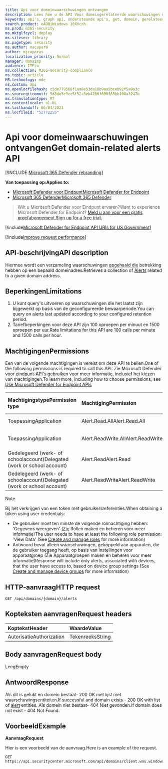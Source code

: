 ```yaml
---
title: Api voor domeinwaarschuwingen ontvangen
description: Lees hoe u de API Voor domeingerelateerde waarschuwingen ophalen gebruikt om waarschuwingen op te halen die betrekking hebben op een bepaald domeinadres in Microsoft Defender voor Eindpunt.
keywords: api's, graph api, ondersteunde api's, get, domein, gerelateerde, waarschuwingen
search.product: eADQiWindows 10XVcnh
ms.prod: m365-security
ms.mktglfcycl: deploy
ms.sitesec: library
ms.pagetype: security
ms.author: macapara
author: mjcaparas
localization_priority: Normal
manager: dansimp
audience: ITPro
ms.collection: M365-security-compliance
ms.topic: article
MS.technology: mde
ms.custom: api
ms.openlocfilehash: c5de779566f1aa8e53da10b9aa5bceb92f5a0a3c
ms.sourcegitcommit: 5d8de3e9ee5f52a3eb4206f690365bb108a3247b
ms.translationtype: MT
ms.contentlocale: nl-NL
ms.lasthandoff: 06/04/2021
ms.locfileid: "52772255"
---
```

# <a name="get-domain-related-alerts-api"></a><span data-ttu-id="a330b-104">Api voor domeinwaarschuwingen ontvangen</span><span class="sxs-lookup"><span data-stu-id="a330b-104">Get domain-related alerts API</span></span>

[!INCLUDE [Microsoft 365 Defender rebranding](../../includes/microsoft-defender.md)]

<span data-ttu-id="a330b-105">**Van toepassing op:**</span><span class="sxs-lookup"><span data-stu-id="a330b-105">**Applies to:**</span></span>
- [<span data-ttu-id="a330b-106">Microsoft Defender voor Eindpunt</span><span class="sxs-lookup"><span data-stu-id="a330b-106">Microsoft Defender for Endpoint</span></span>](https://go.microsoft.com/fwlink/p/?linkid=2154037)
- [<span data-ttu-id="a330b-107">Microsoft 365 Defender</span><span class="sxs-lookup"><span data-stu-id="a330b-107">Microsoft 365 Defender</span></span>](https://go.microsoft.com/fwlink/?linkid=2118804)

> <span data-ttu-id="a330b-108">Wilt u Microsoft Defender voor Eindpunt ervaren?</span><span class="sxs-lookup"><span data-stu-id="a330b-108">Want to experience Microsoft Defender for Endpoint?</span></span> [<span data-ttu-id="a330b-109">Meld u aan voor een gratis proefabonnement.</span><span class="sxs-lookup"><span data-stu-id="a330b-109">Sign up for a free trial.</span></span>](https://www.microsoft.com/microsoft-365/windows/microsoft-defender-atp?ocid=docs-wdatp-exposedapis-abovefoldlink) 

[!include[Microsoft Defender for Endpoint API URIs for US Government](../../includes/microsoft-defender-api-usgov.md)]

[!include[Improve request performance](../../includes/improve-request-performance.md)]


## <a name="api-description"></a><span data-ttu-id="a330b-110">API-beschrijving</span><span class="sxs-lookup"><span data-stu-id="a330b-110">API description</span></span>
<span data-ttu-id="a330b-111">Hiermee wordt een verzameling waarschuwingen [opgehaald die](alerts.md) betrekking hebben op een bepaald domeinadres.</span><span class="sxs-lookup"><span data-stu-id="a330b-111">Retrieves a collection of [Alerts](alerts.md) related to a given domain address.</span></span>


## <a name="limitations"></a><span data-ttu-id="a330b-112">Beperkingen</span><span class="sxs-lookup"><span data-stu-id="a330b-112">Limitations</span></span>
1. <span data-ttu-id="a330b-113">U kunt query's uitvoeren op waarschuwingen die het laatst zijn bijgewerkt op basis van de geconfigureerde bewaarperiode.</span><span class="sxs-lookup"><span data-stu-id="a330b-113">You can query on alerts last updated according to your configured retention period.</span></span>
2. <span data-ttu-id="a330b-114">Tariefbeperkingen voor deze API zijn 100 oproepen per minuut en 1500 oproepen per uur.</span><span class="sxs-lookup"><span data-stu-id="a330b-114">Rate limitations for this API are 100 calls per minute and 1500 calls per hour.</span></span>


## <a name="permissions"></a><span data-ttu-id="a330b-115">Machtigingen</span><span class="sxs-lookup"><span data-stu-id="a330b-115">Permissions</span></span>
<span data-ttu-id="a330b-116">Een van de volgende machtigingen is vereist om deze API te bellen.</span><span class="sxs-lookup"><span data-stu-id="a330b-116">One of the following permissions is required to call this API.</span></span> <span data-ttu-id="a330b-117">Zie Microsoft Defender voor [eindpunt-API's](apis-intro.md) gebruiken voor meer informatie, inclusief het kiezen van machtigingen.</span><span class="sxs-lookup"><span data-stu-id="a330b-117">To learn more, including how to choose permissions, see [Use Microsoft Defender for Endpoint APIs](apis-intro.md)</span></span>

<span data-ttu-id="a330b-118">Machtigingstype</span><span class="sxs-lookup"><span data-stu-id="a330b-118">Permission type</span></span> |   <span data-ttu-id="a330b-119">Machtiging</span><span class="sxs-lookup"><span data-stu-id="a330b-119">Permission</span></span>  |   <span data-ttu-id="a330b-120">Weergavenaam machtiging</span><span class="sxs-lookup"><span data-stu-id="a330b-120">Permission display name</span></span>
:---|:---|:---
<span data-ttu-id="a330b-121">Toepassing</span><span class="sxs-lookup"><span data-stu-id="a330b-121">Application</span></span> |   <span data-ttu-id="a330b-122">Alert.Read.All</span><span class="sxs-lookup"><span data-stu-id="a330b-122">Alert.Read.All</span></span> |    <span data-ttu-id="a330b-123">'Alle waarschuwingen lezen'</span><span class="sxs-lookup"><span data-stu-id="a330b-123">'Read all alerts'</span></span>
<span data-ttu-id="a330b-124">Toepassing</span><span class="sxs-lookup"><span data-stu-id="a330b-124">Application</span></span> |   <span data-ttu-id="a330b-125">Alert.ReadWrite.All</span><span class="sxs-lookup"><span data-stu-id="a330b-125">Alert.ReadWrite.All</span></span> |   <span data-ttu-id="a330b-126">'Alle waarschuwingen lezen en schrijven'</span><span class="sxs-lookup"><span data-stu-id="a330b-126">'Read and write all alerts'</span></span>
<span data-ttu-id="a330b-127">Gedelegeerd (werk- of schoolaccount)</span><span class="sxs-lookup"><span data-stu-id="a330b-127">Delegated (work or school account)</span></span> | <span data-ttu-id="a330b-128">Alert.Read</span><span class="sxs-lookup"><span data-stu-id="a330b-128">Alert.Read</span></span> | <span data-ttu-id="a330b-129">'Leeswaarschuwingen'</span><span class="sxs-lookup"><span data-stu-id="a330b-129">'Read alerts'</span></span>
<span data-ttu-id="a330b-130">Gedelegeerd (werk- of schoolaccount)</span><span class="sxs-lookup"><span data-stu-id="a330b-130">Delegated (work or school account)</span></span> | <span data-ttu-id="a330b-131">Alert.ReadWrite</span><span class="sxs-lookup"><span data-stu-id="a330b-131">Alert.ReadWrite</span></span> | <span data-ttu-id="a330b-132">'Waarschuwingen lezen en schrijven'</span><span class="sxs-lookup"><span data-stu-id="a330b-132">'Read and write alerts'</span></span>

>[!Note]
> <span data-ttu-id="a330b-133">Bij het verkrijgen van een token met gebruikersreferenties:</span><span class="sxs-lookup"><span data-stu-id="a330b-133">When obtaining a token using user credentials:</span></span>
>- <span data-ttu-id="a330b-134">De gebruiker moet ten minste de volgende rolmachtiging hebben: 'Gegevens weergeven' [(Zie](user-roles.md) Rollen maken en beheren voor meer informatie)</span><span class="sxs-lookup"><span data-stu-id="a330b-134">The user needs to have at least the following role permission: 'View Data' (See [Create and manage roles](user-roles.md) for more information)</span></span>
>- <span data-ttu-id="a330b-135">Antwoord bevat alleen waarschuwingen, gekoppeld aan apparaten, die de gebruiker toegang [](machine-groups.md) heeft, op basis van instellingen voor apparaatgroep (Zie Apparaatgroepen maken en beheren voor meer informatie)</span><span class="sxs-lookup"><span data-stu-id="a330b-135">Response will include only alerts, associated with devices, that the user have access to, based on device group settings (See [Create and manage device groups](machine-groups.md) for more information)</span></span>

## <a name="http-request"></a><span data-ttu-id="a330b-136">HTTP-aanvraag</span><span class="sxs-lookup"><span data-stu-id="a330b-136">HTTP request</span></span>
```http
GET /api/domains/{domain}/alerts
```

## <a name="request-headers"></a><span data-ttu-id="a330b-137">Kopteksten aanvragen</span><span class="sxs-lookup"><span data-stu-id="a330b-137">Request headers</span></span>

| <span data-ttu-id="a330b-138">Koptekst</span><span class="sxs-lookup"><span data-stu-id="a330b-138">Header</span></span>        | <span data-ttu-id="a330b-139">Waarde</span><span class="sxs-lookup"><span data-stu-id="a330b-139">Value</span></span>  |
|:--------------|:-------|
| <span data-ttu-id="a330b-140">Autorisatie</span><span class="sxs-lookup"><span data-stu-id="a330b-140">Authorization</span></span> | <span data-ttu-id="a330b-141">Tekenreeks</span><span class="sxs-lookup"><span data-stu-id="a330b-141">String</span></span> |

## <a name="request-body"></a><span data-ttu-id="a330b-142">Body aanvragen</span><span class="sxs-lookup"><span data-stu-id="a330b-142">Request body</span></span>
<span data-ttu-id="a330b-143">Leeg</span><span class="sxs-lookup"><span data-stu-id="a330b-143">Empty</span></span>

## <a name="response"></a><span data-ttu-id="a330b-144">Antwoord</span><span class="sxs-lookup"><span data-stu-id="a330b-144">Response</span></span>
<span data-ttu-id="a330b-145">Als dit is gelukt en domein bestaat- [](alerts.md) 200 OK met lijst met waarschuwingsentiteiten.</span><span class="sxs-lookup"><span data-stu-id="a330b-145">If successful and domain exists - 200 OK with list of [alert](alerts.md) entities.</span></span> <span data-ttu-id="a330b-146">Als domein niet bestaat- 404 Niet gevonden.</span><span class="sxs-lookup"><span data-stu-id="a330b-146">If domain does not exist - 404 Not Found.</span></span>


## <a name="example"></a><span data-ttu-id="a330b-147">Voorbeeld</span><span class="sxs-lookup"><span data-stu-id="a330b-147">Example</span></span>

<span data-ttu-id="a330b-148">**Aanvraag**</span><span class="sxs-lookup"><span data-stu-id="a330b-148">**Request**</span></span>

<span data-ttu-id="a330b-149">Hier is een voorbeeld van de aanvraag.</span><span class="sxs-lookup"><span data-stu-id="a330b-149">Here is an example of the request.</span></span>

```http
GET https://api.securitycenter.microsoft.com/api/domains/client.wns.windows.com/alerts
```
